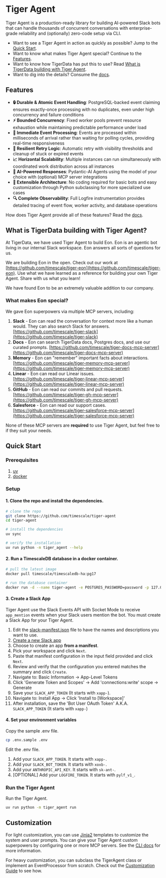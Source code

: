# Tiger Agent

Tiger Agent is a production-ready library for building AI-powered Slack bots that can handle thousands of concurrent conversations with enterprise-grade reliability and
(optionally) zero-code setup via CLI.

* Want to see a Tiger Agent in action as quickly as possible? Jump to the [Quick Start](#quick-start).
* Want to know what makes Tiger Agent special? Continue to the [Features](#features).
* Want to know how TigerData has put this to use? Read [What is TigerData building with Tiger Agent](#what-is-tigerdata-building-with-tiger-agent).
* Want to dig into the details? Consume the [docs](/docs/README.md).

## Features

- **🔒 Durable & Atomic Event Handling**: PostgreSQL-backed event claiming ensures exactly-once processing with no duplicates, even under high concurrency and failure conditions
- **⚡ Bounded Concurrency**: Fixed worker pools prevent resource exhaustion while maintaining predictable performance under load
- **🎯 Immediate Event Processing**: Events are processed within milliseconds of arrival rather than waiting for polling cycles, providing real-time responsiveness
- **🔄 Resilient Retry Logic**: Automatic retry with visibility thresholds and cleanup of stuck or expired events
- **📈 Horizontal Scalability**: Multiple instances can run simultaneously with coordinated work distribution across all instances
- **🤖 AI-Powered Responses**: Pydantic-AI Agents using the model of your choice with (optional) MCP server integrations
- **🔧 Extensible Architecture**: No coding required for basic bots and easy customization through Python subclassing for more specialized use cases
- **🔍 Complete Observability**: Full Logfire instrumentation provides detailed tracing of event flow, worker activity, and database operations

How does Tiger Agent provide all of these features? Read the [docs](/docs/README.md).

## What is TigerData building with Tiger Agent?

At TigerData, we have used Tiger Agent to build Eon.
Eon is an agentic bot living in our internal Slack workspace.
Eon answers all sorts of questions for us.

We are building Eon in the open. Check out our work at [https://github.com/timescale/tiger-eon](https://github.com/timescale/tiger-eon).
Use what we have learned as a reference for building your own Tiger Agent. Share with us what you learn!

We have found Eon to be an extremely valuable addition to our company.

### What makes Eon special?

We gave Eon superpowers via multiple MCP servers, including:

1. **Slack** - Eon can read the conversation for context more like a human would. They can also search Slack for answers.
   [https://github.com/timescale/tiger-slack](https://github.com/timescale/tiger-slack)
2. **Docs** - Eon can search TigerData docs, Postgres docs, and use our curated prompts.
   [https://github.com/timescale/tiger-docs-mcp-server](https://github.com/timescale/tiger-docs-mcp-server)
3. **Memory** - Eon can "remember" important facts about interactions. [https://github.com/timescale/tiger-memory-mcp-server](https://github.com/timescale/tiger-memory-mcp-server)
4. **Linear** - Eon can read our Linear issues. [https://github.com/timescale/tiger-linear-mcp-server](https://github.com/timescale/tiger-linear-mcp-server)
5. **GitHub** - Eon can read our commits and pull requests. [https://github.com/timescale/tiger-gh-mcp-server](https://github.com/timescale/tiger-gh-mcp-server)
6. **Salesforce** - Eon can read our support cases. [https://github.com/timescale/tiger-salesforce-mcp-server](https://github.com/timescale/tiger-salesforce-mcp-server)

None of these MCP servers are **required** to use Tiger Agent, but feel free to if they suit your needs.

## Quick Start

### Prerequisites

1. [uv](https://docs.astral.sh/uv/)
2. [docker](https://www.docker.com/products/docker-desktop/)

### Setup

#### 1. Clone the repo and install the dependencies.

```bash
# clone the repo
git clone https://github.com/timescale/tiger-agent
cd tiger-agent

# install the dependencies
uv sync

# verify the installation
uv run python -m tiger_agent --help
```

#### 2. Run a TimescaleDB database in a docker container.

```bash
# pull the latest image
docker pull timescale/timescaledb-ha:pg17

# run the database container
docker run -d --name tiger-agent -e POSTGRES_PASSWORD=password -p 127.0.0.1:5432:5432 timescale/timescaledb-ha:pg17
```

#### 3. Create a Slack App

Tiger Agent use the Slack Events API with Socket Mode to receive `app_mention` events when your Slack users mention the bot.
You must create a Slack App for your Tiger Agent.

1. Edit the [slack-manifest.json](/slack-manifest.json) file to have the names and descriptions you want to use.
2. [Create a new Slack app](https://api.slack.com/apps?new_app=1)
3. Choose to create an app **from a manifest**.
4. Pick your workspace and click `Next`.
5. Paste that manifest configuration in the input field provided and click `Next`.
6. Review and verify that the configuration you entered matches the summary and click `Create`.
7. Navigate to: Basic Information → App-Level Tokens
8. Click 'Generate Token and Scopes' → Add 'connections:write' scope → Generate
9. Save your `SLACK_APP_TOKEN` (It starts with `xapp-`).
10. Navigate to: Install App → Click 'Install to [Workspace]'
11. After installation, save the 'Bot User OAuth Token' A.K.A. `SLACK_APP_TOKEN` (It starts with `xapp-`)

#### 4. Set your environment variables

Copy the sample .env file.

```bash
cp .env.sample .env
```
Edit the .env file.

1. Add your `SLACK_APP_TOKEN`. It starts with `xapp-`.
2. Add your `SLACK_BOT_TOKEN`. It starts with `xoxb-`.
3. Add your `ANTHROPIC_API_KEY`. It starts with `sk-ant-`.
4. [OPTIONAL] Add your `LOGFIRE_TOKEN`. It starts with `pylf_v1_`.

### Run the Tiger Agent

Run the Tiger Agent.

```bash
uv run python -m tiger_agent run 
```

## Customization

For light customization, you can use [Jinja2](https://jinja.palletsprojects.com/en/stable/) templates to customize the system and user prompts.
You can give your Tiger Agent custom superpowers by configuring one or more MCP servers. See the [CLI docs](/docs/cli.md) for more information.

For heavy customization, you can subclass the TigerAgent class or implement an EventProcessor from scratch. 
Check out the [Customization Guide](/docs/customization_guide.md) to see how.
